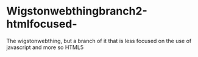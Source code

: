 # Wigstonwebthingbranch2-htmlfocused-
The wigstonwebthing, but a branch of it that is less focused on the use of javascript and more so HTML5
